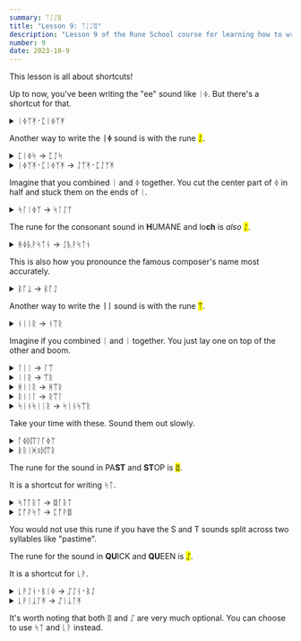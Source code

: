 ```yaml
---
summary: ᛠᛇᛢᛥ
title: "Lesson 9: ᛠᛇᛢᛥ"
description: "Lesson 9 of the Rune School course for learning how to write Modern English with the Anglo-Saxon futhorc"
number: 9
date: 2023-10-9
---
```


This lesson is all about shortcuts!

Up to now, you've been writing the "ee" sound like ᛁᛄ. But there's a shortcut for that.

<details>
    <summary>ᛁᛄᛉᛡ᛫​ᛈᛁᛄᛉᛡ</summary>
    <p>easy peasy</p>
</details>

Another way to write the <strong>ᛁᛄ</strong> sound is with the rune <mark>ᛇ</mark>.

<details>
    <summary>ᛈᛁᛄᛋ -> ᛈᛇᛋ</summary>
    <p>peace</p>
</details>

<details>
    <summary>ᛁᛄᛉᛡ᛫​ᛈᛁᛄᛉᛡ -> ᛇᛉᛡ᛫​ᛈᛇᛉᛡ</summary>
    <p>easy peasy</p>
</details>

Imagine that you combined ᛁ and ᛄ together. You cut the center part of ᛄ in half and stuck them on the ends of ᛁ.

<details>
    <summary>ᛋᛚᛁᛄᛉ -> ᛋᛚᛇᛉ</summary>
    <p>sleaze</p>
</details>

The rune for the consonant sound in <strong>H</strong>UMANE and lo<strong>ch</strong> is *also* <mark>ᛇ</mark>.

<details>
    <summary>ᚻᛄᚣᚹᛋᛏᚾ -> ᛇᚣᚹᛋᛏᚾ</summary>
    <p>Houston</p>
</details>

This is also how you pronounce the famous composer's name most accurately.

<details>
    <summary>ᛒᚪᛣ -> ᛒᚪᛇ</summary>
    <p>Bach</p>
</details>

Another way to write the <strong>ᛁᛁ</strong> sound is with the rune <mark>ᛠ</mark>.

<details>
    <summary>ᚾᛁᛁᚱ -> ᚾᛠᚱ</summary>
    <p>near</p>
</details>

Imagine if you combined ᛁ and ᛁ together. You just lay one on top of the other and boom.

<details>
    <summary>ᛚᛁᛁ -> ᛚᛠ</summary>
    <p>Leah</p>
</details>

<details>
    <summary>ᛁᛁᚱ -> ᛠᚱ</summary>
    <p>ear</p>
</details>

<details>
    <summary>ᚻᛁᛁᚱ -> ᚻᛠᚱ</summary>
    <p>here / hear</p>
</details>

<details>
    <summary>ᚱᛁᛁᛚ -> ᚱᛠᛚ</summary>
    <p>real</p>
</details>

<details>
    <summary>ᛋᛁᚾᛋᛁᛁᚱ -> ᛋᛁᚾᛋᛠᚱ</summary>
    <p>sincere</p>
</details>

Take your time with these. Sound them out slowly.

<details>
    <summary>ᚪᛄᛞᛠᛚᚪᛄᛉ</summary>
    <p>idealize</p>
</details>

<details>
    <summary>ᛒᚱᛁᚸᛟᛞᛠᚱ</summary>
    <p>brigadier</p>
</details>

The rune for the sound in PA<strong>ST</strong> and <strong>ST</strong>OP is <mark>ᛥ</mark>.

It is a shortcut for writing ᛋᛏ.

<details>
    <summary>ᛋᛏᚪᚱᛏ -> ᛥᚪᚱᛏ</summary>
    <p>start</p>
</details>

<details>
    <summary>ᛈᚩᚹᛋᛏ -> ᛈᚩᚹᛥ</summary>
    <p>post</p>
</details>

You would not use this rune if you have the S and T sounds split across two syllables like "pastime".

The rune for the sound in <strong>QU</strong>ICK and <strong>QU</strong>EEN is <mark>ᛢ</mark>.

It is a shortcut for ᚳᚹ.

<details>
    <summary>ᚳᚹᛇᚾ᛫​ᛒᛁᛄ -> ᛢᛇᚾ᛫​ᛒᛇ</summary>
    <p>queen bee</p>
</details>

<details>
    <summary>ᚳᚹᛁᛣᛚᛡ -> ᛢᛁᛣᛚᛡ​</summary>
    <p>quickly</p>
</details>

It's worth noting that both ᛥ and ᛢ are very much optional. You can choose to use ᛋᛏ and ᚳᚹ instead.
